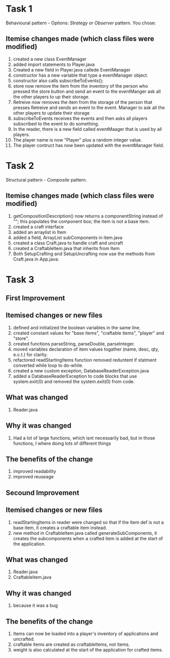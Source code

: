 
# Task 1
Behavioural pattern - Options: *Strategy* or *Observer* pattern.
You chose: <Observer>

## Itemise changes made (which class files were modified)
1. created a new class EventManager
2. added import statements to Player.java
3. Created a new field in Player.java callede EventManager
4. constructor has a new variable that type a eventManager object.
5. constructor also calls subscribeToEvents();
6. store now remove the item from the inventory of the person who pressed the store button and send an event to the eventManger ask all the other players to up their storage.
7. Retreive now removes the item from the storage of the person that presses Retreive and sends an event to the event. Manager to ask all the other players to update their storage
8. subscribeToEvents receives the events and then asks all players subscribed to the event to do something.
9. In the reader, there is a new field called eventMaager that is used by all players.
10. The player name is now "Player" plus a random integer value.
11. The player contruct has now been updated with the eventManager field.


# Task 2
Structural pattern - *Composite* pattern.

## Itemise changes made (which class files were modified)
1. getCompositionDescription() now returns a componentString instead of ""; this populates the component box; the item is not a base item.
2. created a craft interface
3. added an arraylist in Item
4. added a field, ArrayList<ItemInterface> subComponents in item.java
3. created a class Craft.java to handle craft and uncraft
4. created a CraftableItem.java that inherits from Item
5. Both SetupCrafting and SetupUncrafting now use the methods from Craft.java in App.java.

# Task 3 

## First Improvement

## Itemised changes or new files
1. defined and initialized the boolean variables in the same line.
2. created constant values for "base items", "craftable items", "player" and "store".
3. created functions parseString, parseDouble, parseInteger.
4. moved variables declaration of item values togather (name, desc, qty, e.c.t.) for clarity.
5. refactored readStartingItems function removed reduntent if statment converted while loop to do-while.
7. created a new custom exception, DatabaseReaderException.java
6. added a DatabaseReaderException to code blocks that use system.exit(0) and removed the system.exit(0) from code.


## What was changed
1. Reader.java


## Why it was changed
1. Had a lot of large functions, which isnt necessarily bad, but in those functions, I where doing lots of different things

## The benefits of the change
1. improved readability 
2. improved reuseage  

##   Secound Improvement

## Itemised changes or new files
1. readStartingItems in reader were changed so that if the Item def is not a base item, it creates a craftable item instead.
2. new method in CraftableItem.java called generateSubComponents, it creates the subcomponents when a crafted item is added at the start of the application.

## What was changed
1. Reader.java
2. CraftableItem.java

## Why it was changed
1. because it was a bug 

## The benefits of the change
1. Items can now be loaded into a player's inventory of applications and uncrafted.
2. craftable items are created as craftableItems, not items.
3. weight is also calculated at the start of the application for crafted items.